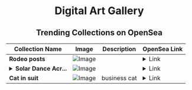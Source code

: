 <div align="center">

# Digital Art Gallery

## Trending Collections on OpenSea

| Collection Name                       | Image                                                                                     | Description                       | OpenSea Link                                                                                          |
|---------------------------------------|-------------------------------------------------------------------------------------------|-----------------------------------|--------------------------------------------------------------------------------------------------------|
| **Rodeo posts** | ![Image](https://i.seadn.io/s/raw/files/9aaee12c79296cdedee9313103b1200d.jpg?w=500&auto=format?w=200&auto=format) |  | <details><summary>Link</summary>[Rodeo posts](https://opensea.io/collection/rodeo-posts-6697)</details> |
| **<details><summary>Solar Dance Acr...</summary>Solar Dance Across the Horizon</details>** | ![Image](https://i.seadn.io/s/raw/files/ad59b39b02fc87e076e1d1c571ecb58e.jpg?w=500&auto=format?w=200&auto=format) |  | <details><summary>Link</summary>[Solar Dance Across the Horizon](https://opensea.io/collection/solar-dance-across-the-horizon)</details> |
| **Cat in suit** | ![Image](https://i.seadn.io/s/raw/files/65854516b65d58ff0f812677b4cbdbf3.jpg?w=500&auto=format?w=200&auto=format) | business cat | <details><summary>Link</summary>[Cat in suit](https://opensea.io/collection/cat-in-suit-1)</details> |

</div>